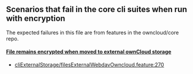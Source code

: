 ## Scenarios that fail in the core cli suites when run with encryption
The expected failures in this file are from features in the owncloud/core repo.

#### [File remains encrypted when moved to external ownCloud storage](https://github.com/owncloud/encryption/issues/326)
-   [cliExternalStorage/filesExternalWebdavOwncloud.feature:270](https://github.com/owncloud/core/blob/master/tests/acceptance/features/cliExternalStorage/filesExternalWebdavOwncloud.feature#L270)
